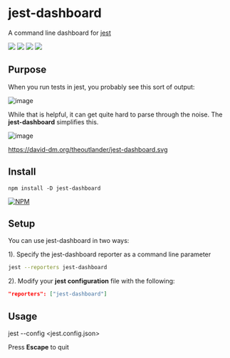 # jest-dashboard

A command line dashboard for [jest](https://github.com/facebook/jest)

<p>
<img src="https://img.shields.io/circleci/project/github/theoutlander/jest-dashboard.svg">
<img src="https://badge.fury.io/js/jest-dashboard.svg">
<img src="https://img.shields.io/npm/dt/jest-dashboard.svg">
<img src="https://img.shields.io/npm/l/jest-dashboard.svg">
</p>
  
## Purpose

When you run tests in jest, you probably see this sort of output:

![image](https://user-images.githubusercontent.com/749084/34291652-0ffb9582-e6b2-11e7-9a9f-946524afaedd.png)

While that is helpful, it can get quite hard to parse through the noise. The **jest-dashboard** simplifies this.

![image](https://user-images.githubusercontent.com/749084/34291630-f81399a6-e6b1-11e7-8497-a232694827bb.png)

https://david-dm.org/theoutlander/jest-dashboard.svg

## Install

```npm install -D jest-dashboard```

[![NPM](https://nodei.co/npm/jest-dashboard.png)](https://npmjs.org/package/jest-dashboard)


## Setup

You can use jest-dashboard in two ways:

1). Specify the jest-dashboard reporter as a command line parameter

```bash
jest --reporters jest-dashboard
```
2). Modify your **jest configuration** file with the following:

```json
"reporters": ["jest-dashboard"]
```

## Usage

jest --config <jest.config.json>

Press **Escape** to quit

